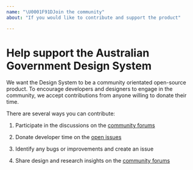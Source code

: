 ```yaml
---
name: "\U0001F91DJoin the community"
about: "If you would like to contribute and support the product"

---
```


<!-- Click "Preview" for a nicer view! -->
# Help support the Australian Government Design System

We want the Design System to be a community orientated open-source product. To encourage developers and designers to engage in the community, we accept contributions from anyone willing to donate their time.

There are several ways you can contribute:

1. Participate in the discussions on the [community forums](https://community.digital.gov.au/c/designsystem)

2. Donate developer time on the [open issues](https://github.com/govau/design-system-components/issues)

3. Identify any bugs or improvements and create an issue

4. Share design and research insights on the [community forums](https://community.digital.gov.au/c/designsystem)
